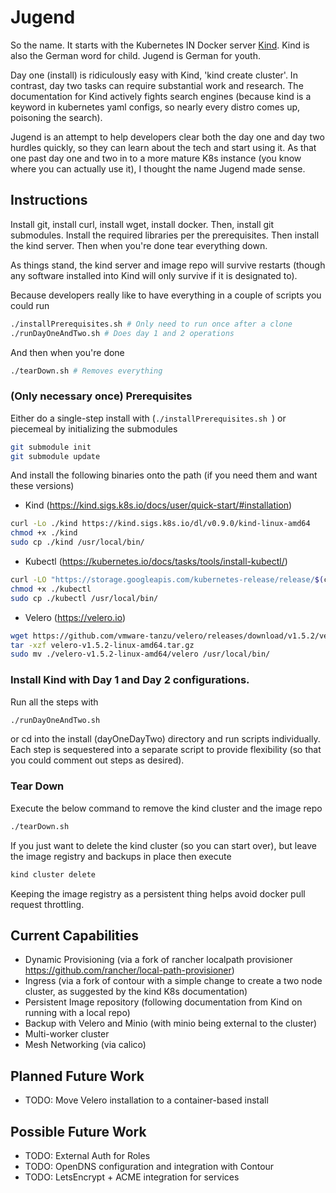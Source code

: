 # Jugend
So the name. It starts with the Kubernetes IN Docker server [Kind](https://kind.sigs.k8s.io/). Kind is also the German word for child. Jugend is German for youth. 

Day one (install) is ridiculously easy with Kind, 'kind create cluster'. In contrast, day two tasks can require substantial work and research. The documentation for Kind actively fights search engines (because kind is a keyword in kubernetes yaml configs, so nearly every distro comes up, poisoning the search). 

Jugend is an attempt to help developers clear both the day one and day two hurdles quickly, so they can learn about the tech and start using it. As that one past day one and two in to a more mature K8s instance (you know where you can actually use it), I thought the name Jugend made sense.

## Instructions
Install git, install curl, install wget, install docker. Then, install git submodules. Install the required libraries per the prerequisites. Then install the kind server. Then when you're done tear everything down.

As things stand, the kind server and image repo will survive restarts (though any software installed into Kind will only survive if it is designated to).

Because developers really like to have everything in a couple of scripts you could run
```bash
./installPrerequisites.sh # Only need to run once after a clone
./runDayOneAndTwo.sh # Does day 1 and 2 operations
```
And then when you're done
```bash
./tearDown.sh # Removes everything 
```

### (Only necessary once) Prerequisites
Either do a single-step install with (`./installPrerequisites.sh `) or piecemeal by initializing the submodules
```bash
git submodule init
git submodule update
```
And install the following binaries onto the path (if you need them and want these versions)
* Kind (https://kind.sigs.k8s.io/docs/user/quick-start/#installation)
```bash 
curl -Lo ./kind https://kind.sigs.k8s.io/dl/v0.9.0/kind-linux-amd64
chmod +x ./kind
sudo cp ./kind /usr/local/bin/
```
* Kubectl (https://kubernetes.io/docs/tasks/tools/install-kubectl/)
```bash 
curl -LO "https://storage.googleapis.com/kubernetes-release/release/$(curl -s https://storage.googleapis.com/kubernetes-release/release/stable.txt)/bin/linux/amd64/kubectl"
chmod +x ./kubectl
sudo cp ./kubectl /usr/local/bin/

```
* Velero (https://velero.io)
```bash 
wget https://github.com/vmware-tanzu/velero/releases/download/v1.5.2/velero-v1.5.2-linux-amd64.tar.gz
tar -xzf velero-v1.5.2-linux-amd64.tar.gz
sudo mv ./velero-v1.5.2-linux-amd64/velero /usr/local/bin/
```

### Install Kind with Day 1 and Day 2 configurations.
Run all the steps with
```bash
./runDayOneAndTwo.sh
```
or cd into the install (dayOneDayTwo) directory and run scripts individually. Each step is sequestered into a separate script to provide flexibility (so that you could comment out steps as desired).
### Tear Down
Execute the below command to remove the kind cluster and the image repo
```bash
./tearDown.sh
```
If you just want to delete the kind cluster (so you can start over), but leave the image registry and backups in place then execute 
```bash 
kind cluster delete
```
Keeping the image registry as a persistent thing helps avoid docker  pull request throttling.

## Current Capabilities
* Dynamic Provisioning (via a fork of rancher localpath provisioner https://github.com/rancher/local-path-provisioner)
* Ingress (via a fork of contour with a simple change to create a two node cluster, as suggested by the kind K8s documentation)
* Persistent Image repository (following documentation from Kind on running with a local repo)
* Backup with Velero and Minio (with minio being external to the cluster)
* Multi-worker cluster
* Mesh Networking (via calico)

## Planned Future Work
* TODO: Move Velero installation to a container-based install

## Possible Future Work
* TODO: External Auth for Roles
* TODO: OpenDNS configuration and integration with Contour
* TODO: LetsEncrypt + ACME integration for services
